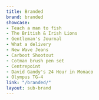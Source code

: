 ```yaml
---
title: Branded
brand: branded
showcase:
- Teach a man to fish
- The British & Irish Lions
- Gentleman's Journal
- What a delivery
- New Wave Jeans
- Carboot Shootout
- Cotman brush pen set
- Centrepoint
- David Gandy's 24 Hour in Monaco
- Olympus TG-4
link: "/branded/"
layout: sub-brand
---
```


